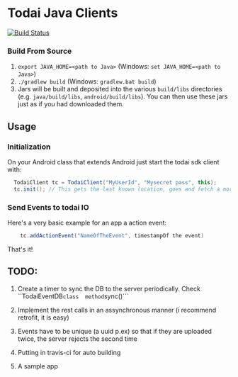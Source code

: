 Todai Java Clients
===================

[![Build Status](https://travis-ci.org/joninvski/todaiSDK-android.svg?branch=master)](https://travis-ci.org/joninvski/todaiSDK-android)

### Build From Source

1. `export JAVA_HOME=<path to Java>` (Windows: `set JAVA_HOME=<path to Java>`)
1. `./gradlew build` (Windows: `gradlew.bat build`)
1. Jars will be built and deposited into the various `build/libs` directories (e.g. `java/build/libs`, `android/build/libs`). You can then use these jars just as if you had downloaded them.

## Usage

### Initialization

On your Android class that extends Android just start the todai sdk client with:

```java
  TodaiClient tc = TodaiClient("MyUserId", "Mysecret pass", this);
  tc.init(); // This gets the last known location, goes and fetch a more recent one, and sends a special action event to mark that the app has started.
```

### Send Events to todai IO

Here's a very basic example for an app a action event:

```java
    tc.addActionEvent("NameOfTheEvent", timestampOf the event)
```

That's it!


## TODO:

1. Create a timer to sync the DB to the server periodically. Check ``TodaiEventDB``` class  method ```sync()```

2. Implement the rest calls in an assynchronous manner (i recommend retrofit, it is easy)

3. Events have to be unique (a uuid p.ex) so that if they are uploaded twice, the server rejects the second time

4. Putting in travis-ci for auto building

5. A sample app
